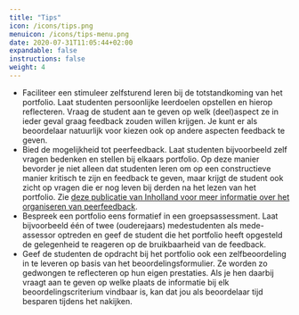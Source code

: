 ```yaml
---
title: "Tips"
icon: /icons/tips.png
menuicon: /icons/tips-menu.png
date: 2020-07-31T11:05:44+02:00
expandable: false
instructions: false
weight: 4
---
```


*	Faciliteer een stimuleer zelfsturend leren bij de totstandkoming van het portfolio. Laat studenten persoonlijke leerdoelen opstellen en hierop reflecteren. Vraag de student aan te geven op welk (deel)aspect ze in ieder geval graag feedback zouden willen krijgen. Je kunt er als beoordelaar natuurlijk voor kiezen ook op andere aspecten feedback te geven. 
*	Bied de mogelijkheid tot peerfeedback. Laat studenten bijvoorbeeld zelf vragen bedenken en stellen bij elkaars portfolio. Op deze manier bevorder je niet alleen dat studenten leren om op een constructieve manier kritisch te zijn en feedback te geven, maar krijgt de student ook zicht op vragen die er nog leven bij derden na het lezen van het portfolio. Zie [deze publicatie van Inholland voor meer informatie over het organiseren van peerfeedback](https://www.inholland.nl/media/18717/inh_factsheet-peerreview_a4-nl-digitaal.pdf).
*	Bespreek een portfolio eens formatief in een groepsassessment. Laat bijvoorbeeld één of twee (ouderejaars) medestudenten als mede-assessor optreden en geef de student die het portfolio heeft opgesteld de gelegenheid te reageren op de bruikbaarheid van de feedback. 
*	Geef de studenten de opdracht bij het portfolio ook een zelfbeoordeling in te leveren op basis van het beoordelingsformulier. Ze worden zo gedwongen te reflecteren op hun eigen prestaties. Als je hen daarbij vraagt aan te geven op welke plaats de informatie bij elk beoordelingscriterium vindbaar is, kan dat jou als beoordelaar tijd besparen tijdens het nakijken. 
